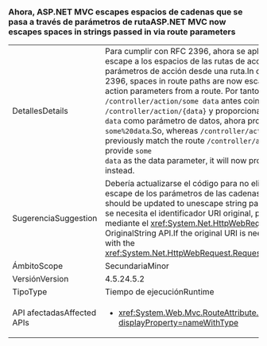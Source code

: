 ### <a name="aspnet-mvc-now-escapes-spaces-in-strings-passed-in-via-route-parameters"></a><span data-ttu-id="e8a78-101">Ahora, ASP.NET MVC escapes espacios de cadenas que se pasa a través de parámetros de ruta</span><span class="sxs-lookup"><span data-stu-id="e8a78-101">ASP.NET MVC now escapes spaces in strings passed in via route parameters</span></span>

|   |   |
|---|---|
|<span data-ttu-id="e8a78-102">Detalles</span><span class="sxs-lookup"><span data-stu-id="e8a78-102">Details</span></span>|<span data-ttu-id="e8a78-103">Para cumplir con RFC 2396, ahora se aplican caracteres de escape a los espacios de las rutas de acceso al rellenar parámetros de acción desde una ruta.</span><span class="sxs-lookup"><span data-stu-id="e8a78-103">In order to conform to RFC 2396, spaces in route paths are now escaped when populating action parameters from a route.</span></span> <span data-ttu-id="e8a78-104">Por tanto, mientras que <code>/controller/action/some data</code> antes coincidía con la ruta <code>/controller/action/{data}</code> y proporcionaba <code>some data</code> como parámetro de datos, ahora proporciona <code>some%20data</code>.</span><span class="sxs-lookup"><span data-stu-id="e8a78-104">So, whereas  <code>/controller/action/some data</code> would previously match the route <code>/controller/action/{data}</code> and provide <code>some data</code> as the data parameter, it will now provide <code>some%20data</code> instead.</span></span>|
|<span data-ttu-id="e8a78-105">Sugerencia</span><span class="sxs-lookup"><span data-stu-id="e8a78-105">Suggestion</span></span>|<span data-ttu-id="e8a78-106">Debería actualizarse el código para no eliminar las secuencias de escape de los parámetros de las cadenas desde una ruta.</span><span class="sxs-lookup"><span data-stu-id="e8a78-106">Code should be updated to unescape string parameters from a route.</span></span> <span data-ttu-id="e8a78-107">Si se necesita el identificador URI original, puede tener acceso mediante el <xref:System.Net.HttpWebRequest.RequestUri>. OriginalString API.</span><span class="sxs-lookup"><span data-stu-id="e8a78-107">If the original URI is needed, it can be accessed with the <xref:System.Net.HttpWebRequest.RequestUri>.OriginalString API.</span></span>|
|<span data-ttu-id="e8a78-108">Ámbito</span><span class="sxs-lookup"><span data-stu-id="e8a78-108">Scope</span></span>|<span data-ttu-id="e8a78-109">Secundaria</span><span class="sxs-lookup"><span data-stu-id="e8a78-109">Minor</span></span>|
|<span data-ttu-id="e8a78-110">Versión</span><span class="sxs-lookup"><span data-stu-id="e8a78-110">Version</span></span>|<span data-ttu-id="e8a78-111">4.5.2</span><span class="sxs-lookup"><span data-stu-id="e8a78-111">4.5.2</span></span>|
|<span data-ttu-id="e8a78-112">Tipo</span><span class="sxs-lookup"><span data-stu-id="e8a78-112">Type</span></span>|<span data-ttu-id="e8a78-113">Tiempo de ejecución</span><span class="sxs-lookup"><span data-stu-id="e8a78-113">Runtime</span></span>|
|<span data-ttu-id="e8a78-114">API afectadas</span><span class="sxs-lookup"><span data-stu-id="e8a78-114">Affected APIs</span></span>|<ul><li><xref:System.Web.Mvc.RouteAttribute.%23ctor(System.String)?displayProperty=nameWithType></li></ul>|

